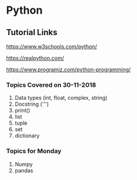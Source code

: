 # Python
## Tutorial Links
https://www.w3schools.com/python/

https://realpython.com/

https://www.programiz.com/python-programming/

### Topics Covered on 30-11-2018
  1. Data types (int, float, complex, string)
  2. Docstring (''')
  3. print()
  4. list
  5. tuple
  6. set
  7. dictionary
  
### Topics for Monday
  1. Numpy
  2. pandas
